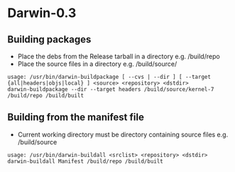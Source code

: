 # Darwin-0.3

## Building packages
* Place the debs from the Release tarball in a directory e.g. /build/repo
* Place the source files in a directory e.g. /build/source/

```
usage: /usr/bin/darwin-buildpackage [ --cvs | --dir ] [ --target {all|headers|objs|local} ] <source> <repository> <dstdir>
darwin-buildpackage --dir --target headers /build/source/kernel-7 /build/repo /build/built
```

## Building from the manifest file
* Current working directory must be directory containing source files e.g. /build/source

```
usage: /usr/bin/darwin-buildall <srclist> <repository> <dstdir>
darwin-buildall Manifest /build/repo /build/built
```
